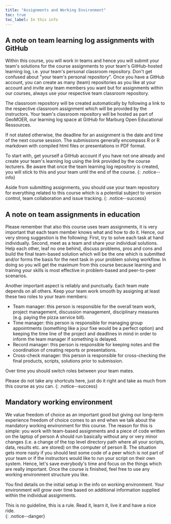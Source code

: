 ```yaml
---
title: "Assignments and Working Environment"
toc: true
toc_label: In this info
---
```


## A note on team learning log assignments with GitHub

Within this course, you will work in teams and hence you will submit your team's solutions for the course assignments to your team's GitHub-hosted learning log, i.e. your team's personal classroom repository. Don't get confused about "your team's personal repository". Once you have a GitHub account, you can create as many (team) repositories as you like at your account and invite any team members you want but for assignments within our courses, always use your respective team classroom repository. 

The classroom repository will be created automatically by following a link to the respective classroom assignment which will be provided by the instructors. Your team's classroom repository will be hosted as part of GeoMOER, our learning log space at GitHub for Marburg Open Educational Ressources.

If not stated otherwise, the deadline for an assignment is the date and time of the next course session. The submissions generally encompass R or R markdown with compiled html files or presentations in PDF format.

To start with, get yourself a GitHub account if you have not one already and create your team's learning log using the link provided by the course lecturers. Be aware that once the team learning log repository is created, you will stick to this and your team until the end of the course.
{: .notice--info}

Aside from submitting assignments, you should use your team repository for everything related to this course which is a potential subject to version control, team collaboration and issue tracking.
{: .notice--success}



## A note on team assignments in education
Please remember that also this course uses team assignments, it is very important that each team member knows what and how to do it. Hence, our very strong suggestion is the following: First, try to solve each task at hand individually. Second, meet as a team and share your individual solutions. Help each other, leaf no one behind, discuss problems, pros and cons and build the final team-based solution which will be the one which is submitted and/or forms the basis for the next task in your problem solving workflow. In doing so you will get the maximum from this course because learning and training your skills is most effective in problem-based and peer-to-peer scenarios.

Another important aspect is reliably and punctually. Each team mate depends on all others. Keep your team work smooth by assigning at least these two roles to your team members:
  
  * Team manager: this person is responsible for the overall team work, project management, discussion management, disciplinary measures (e.g. paying the pizza service bill).
  * Time manager: this person is responsible for managing group appointments (something like a jour fixe would be a perfect option) and keeping the time line of the project and deadlines in mind in order to inform the team manager if something is delayed.
  * Record manager: this person is responsible for keeping notes and the coordination of creating reports or presentations.
  * Cross-check manager: this person is responsible for cross-checking the final products, scripts, solutions prior to submission.

Over time you should switch roles between your team mates.

Please do not take any shortcuts here, just do it right and take as much from this course as you can.
{: .notice--success}


## Mandatory working environment
We value freedom of choice as an important good but giving our long-term experience freedom of choice comes to an end when we talk about the mandatory working environment for this course. The reason for this is simple: you work with team-based assignments and a piece of code written on the laptop of person A should run basically without any or very minor changes (i.e. a change of the top level directory path where all your scripts, data, results etc. are stored) on the computer of person B. The situation gets more nasty if you should test some code of a peer which is not part of your team or if the instructors would like to run your script on their own system. Hence, let's save everybody's time and focus on the things which are really important. Once the course is finished, feel free to use any working environment structure you like.

You find details on the initial setup in the info on working environment. Your environment will grow over time based on additional information supplied within the individual assignments. 

This is no guideline, this is a rule. Read it, learn it, live it and have a nice ride.  
{: .notice--danger}

